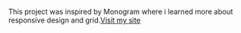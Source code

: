 This project was inspired by Monogram where i learned more about responsive design and grid.[Visit my site](https://ziadmedhat33.github.io/MyPersonalProjects/Coffee-shop/)